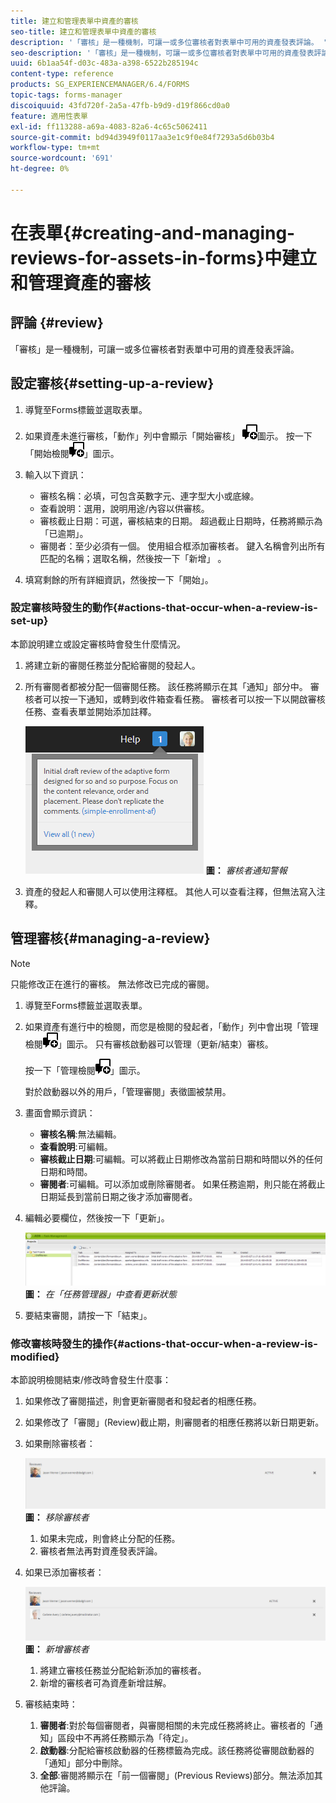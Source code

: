 ```yaml
---
title: 建立和管理表單中資產的審核
seo-title: 建立和管理表單中資產的審核
description: '「審核」是一種機制，可讓一或多位審核者對表單中可用的資產發表評論。 '
seo-description: '「審核」是一種機制，可讓一或多位審核者對表單中可用的資產發表評論。 '
uuid: 6b1aa54f-d03c-483a-a398-6522b285194c
content-type: reference
products: SG_EXPERIENCEMANAGER/6.4/FORMS
topic-tags: forms-manager
discoiquuid: 43fd720f-2a5a-47fb-b9d9-d19f866cd0a0
feature: 適用性表單
exl-id: ff113288-a69a-4083-82a6-4c65c5062411
source-git-commit: bd94d3949f0117aa3e1c9f0e84f7293a5d6b03b4
workflow-type: tm+mt
source-wordcount: '691'
ht-degree: 0%

---
```


# 在表單{#creating-and-managing-reviews-for-assets-in-forms}中建立和管理資產的審核

## 評論 {#review}

「審核」是一種機制，可讓一或多位審核者對表單中可用的資產發表評論。

## 設定審核{#setting-up-a-review}

1. 導覽至Forms標籤並選取表單。
1. 如果資產未進行審核，「動作」列中會顯示「開始審核」 ![aem6forms_review_chat_comment](assets/aem6forms_review_chat_comment.png)圖示。 按一下「開始檢閱![aem6forms_review_chat_comment](assets/aem6forms_review_chat_comment.png)」圖示。
1. 輸入以下資訊：

   * 審核名稱：必填，可包含英數字元、連字型大小或底線。
   * 查看說明：選用，說明用途/內容以供審核。
   * 審核截止日期：可選，審核結束的日期。 超過截止日期時，任務將顯示為「已逾期」。
   * 審閱者：至少必須有一個。 使用組合框添加審核者。 鍵入名稱會列出所有匹配的名稱；選取名稱，然後按一下「新增」 。

1. 填寫剩餘的所有詳細資訊，然後按一下「開始」。

### 設定審核時發生的動作{#actions-that-occur-when-a-review-is-set-up}

本節說明建立或設定審核時會發生什麼情況。

1. 將建立新的審閱任務並分配給審閱的發起人。
1. 所有審閱者都被分配一個審閱任務。 該任務將顯示在其「通知」部分中。 審核者可以按一下通知，或轉到收件箱查看任務。 審核者可以按一下以開啟審核任務、查看表單並開始添加註釋。

   ![審核者通知警報](assets/noti.png)
   **圖：** *審核者通知警報*

1. 資產的發起人和審閱人可以使用注釋框。 其他人可以查看注釋，但無法寫入注釋。

## 管理審核{#managing-a-review}

>[!NOTE]
>
>只能修改正在進行的審核。 無法修改已完成的審閱。

1. 導覽至Forms標籤並選取表單。

1. 如果資產有進行中的檢閱，而您是檢閱的發起者，「動作」列中會出現「管理檢閱![aem6forms_review_chat_comment](assets/aem6forms_review_chat_comment.png)」圖示。 只有審核啟動器可以管理（更新/結束）審核。

   按一下「管理檢閱![aem6forms_review_chat_comment](assets/aem6forms_review_chat_comment.png)」圖示。

   對於啟動器以外的用戶，「管理審閱」表徵圖被禁用。

1. 畫面會顯示資訊：

   * **審核名稱**:無法編輯。
   * **查看說明**:可編輯。
   * **審核截止日期**:可編輯。可以將截止日期修改為當前日期和時間以外的任何日期和時間。
   * **審閱者**:可編輯。可以添加或刪除審閱者。 如果任務逾期，則只能在將截止日期延長到當前日期之後才添加審閱者。

1. 編輯必要欄位，然後按一下「更新」。

   ![在任務管理器中查看更新狀態](assets/tskmgr.png)
   **圖：** *在「任務管理器」中查看更新狀態*

1. 要結束審閱，請按一下「結束」。

### 修改審核時發生的操作{#actions-that-occur-when-a-review-is-modified}

本節說明檢閱結束/修改時會發生什麼事：

1. 如果修改了審閱描述，則會更新審閱者和發起者的相應任務。
1. 如果修改了「審閱」(Review)截止期，則審閱者的相應任務將以新日期更新。

1. 如果刪除審核者：

   ![移除審核者](assets/removeduser.png)
   **圖：** *移除審核者*

   1. 如果未完成，則會終止分配的任務。
   1. 審核者無法再對資產發表評論。

1. 如果已添加審核者：

   ![添加審核者](assets/addedreviewer.png)
   **圖：** *新增審核者*

   1. 將建立審核任務並分配給新添加的審核者。
   1. 新增的審核者可為資產新增註解。

1. 審核結束時：

   1. **審閱者**:對於每個審閱者，與審閱相關的未完成任務將終止。審核者的「通知」區段中不再將任務顯示為「待定」。
   1. **啟動器**:分配給審核啟動器的任務標籤為完成。該任務將從審閱啟動器的「通知」部分中刪除。
   1. **全部**:審閱將顯示在「前一個審閱」(Previous Reviews)部分。無法添加其他評論。
